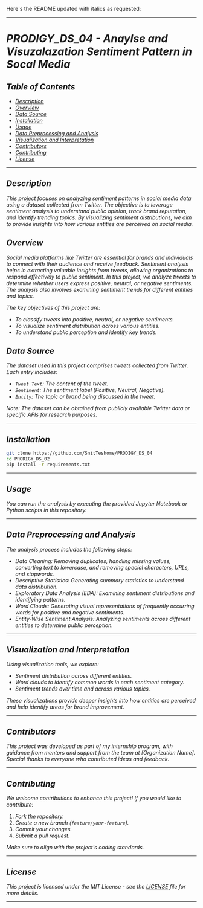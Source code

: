 Here's the README updated with italics as requested:

---

# *PRODIGY_DS_04 - Anaylse and Visuzalazation Sentiment Pattern in Socal Media*

## *Table of Contents*
- [*Description*](#description)
- [*Overview*](#overview)
- [*Data Source*](#data-source)
- [*Installation*](#installation)
- [*Usage*](#usage)
- [*Data Preprocessing and Analysis*](#data-preprocessing-and-analysis)
- [*Visualization and Interpretation*](#visualization-and-interpretation)
- [*Contributors*](#contributors)
- [*Contributing*](#contributing)
- [*License*](#license)

---

## *Description*
*This project focuses on analyzing sentiment patterns in social media data using a dataset collected from Twitter. The objective is to leverage sentiment analysis to understand public opinion, track brand reputation, and identify trending topics. By visualizing sentiment distributions, we aim to provide insights into how various entities are perceived on social media.*

## *Overview*
*Social media platforms like Twitter are essential for brands and individuals to connect with their audience and receive feedback. Sentiment analysis helps in extracting valuable insights from tweets, allowing organizations to respond effectively to public sentiment. In this project, we analyze tweets to determine whether users express positive, neutral, or negative sentiments. The analysis also involves examining sentiment trends for different entities and topics.*

*The key objectives of this project are:*
- *To classify tweets into positive, neutral, or negative sentiments.*
- *To visualize sentiment distribution across various entities.*
- *To understand public perception and identify key trends.*

## *Data Source*
*The dataset used in this project comprises tweets collected from Twitter. Each entry includes:*
- *`Tweet Text`: The content of the tweet.*
- *`Sentiment`: The sentiment label (Positive, Neutral, Negative).*
- *`Entity`: The topic or brand being discussed in the tweet.*

*Note: The dataset can be obtained from publicly available Twitter data or specific APIs for research purposes.*

---

## *Installation*
```bash
git clone https://github.com/SnitTeshome/PRODIGY_DS_04
cd PRODIGY_DS_02
pip install -r requirements.txt
```
---

## *Usage*
*You can run the analysis by executing the provided Jupyter Notebook or Python scripts in this repository.*

---

## *Data Preprocessing and Analysis*
*The analysis process includes the following steps:*
- *Data Cleaning: Removing duplicates, handling missing values, converting text to lowercase, and removing special characters, URLs, and stopwords.*
- *Descriptive Statistics: Generating summary statistics to understand data distribution.*
- *Exploratory Data Analysis (EDA): Examining sentiment distributions and identifying patterns.*
- *Word Clouds: Generating visual representations of frequently occurring words for positive and negative sentiments.*
- *Entity-Wise Sentiment Analysis: Analyzing sentiments across different entities to determine public perception.*

---

## *Visualization and Interpretation*
*Using visualization tools, we explore:*
- *Sentiment distribution across different entities.*
- *Word clouds to identify common words in each sentiment category.*
- *Sentiment trends over time and across various topics.*

*These visualizations provide deeper insights into how entities are perceived and help identify areas for brand improvement.*

---

## *Contributors*
*This project was developed as part of my internship program, with guidance from mentors and support from the team at [Organization Name]. Special thanks to everyone who contributed ideas and feedback.*

---

## *Contributing*
*We welcome contributions to enhance this project! If you would like to contribute:*
1. *Fork the repository.*
2. *Create a new branch (`feature/your-feature`).*
3. *Commit your changes.*
4. *Submit a pull request.*

*Make sure to align with the project's coding standards.*

---

## *License*
*This project is licensed under the MIT License - see the [LICENSE](LICENSE) file for more details.*

--- 
